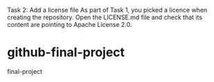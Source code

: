 Task 2: Add a license file
As part of Task 1, you picked a licence when creating the repository.
Open the LICENSE.md file and check that its content are pointing to Apache License 2.0.

# github-final-project
final-project
